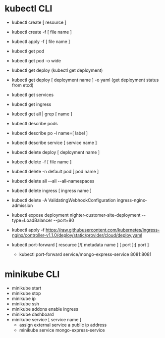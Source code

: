 # kubectl CLI

- kubectl create [ resource ]
- kubectl create -f [ file name ]
- kubectl apply -f [ file name ]
  
- kubectl get pod
- kubectl get pod -o wide
- kubectl get deploy (kubectl get deployment)
- kubectl get deploy [ deployment name ] -o yaml (get deployment status from etcd)
- kubectl get services
- kubectl get ingress
- kubectl get all | grep [ name ]
  
- kubectl describe pods
- kubectl describe po -l name=[ label ]
- kubectl describe service [ service name ]
  
- kubectl delete deploy [ deployment name ]
- kubectl delete -f [ file name ]
- kubectl delete -n default pod [ pod name ]
- kubectl delete all --all --all-namespaces
- kubectl delete ingress [ ingress name ]
- kubectl delete -A ValidatingWebhookConfiguration ingress-nginx-admission
- kubectl expose deployment nighter-customer-site-deployment --type=LoadBalancer --port=80
- kubectl apply -f https://raw.githubusercontent.com/kubernetes/ingress-nginx/controller-v1.1.0/deploy/static/provider/cloud/deploy.yaml

- kubectl port-forward [ resource ]/[ metadata name ] [ port ]:[ port ]
    -  kubectl port-forward service/mongo-express-service 8081:8081

# minikube CLI
- minikube start
- minikube stop
- minikube ip
- minikube ssh
- minikube addons enable ingress
- minikube dashboard
- minikube service [ service name ]
    - assign external service a public ip address
    - minikube service mongo-express-service
